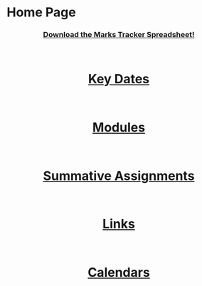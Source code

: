 # Home Page
<header style="text-align:center;">
  <h3><a href="https://MattyTheHacker.github.io/FirstYearCSResources/resources/CS-Module-Marks-Tracker-blank.xlsx" download>Download the Marks Tracker Spreadsheet!</a></h3><br>
  <h1><a href="KeyDates"><b>Key Dates</b></a></h1><br>
  <h1><a href="modules"><b>Modules</b></a></h1><br>
  <h1><a href="SummativeAssignments"><b>Summative Assignments</b></a></h1><br>
  <h1><a href="links"><b>Links</b></a></h1><br>
  <h1><a href="calendar"><b>Calendars</b></a></h1><br>
</header>
